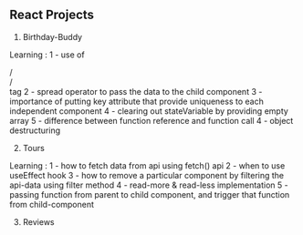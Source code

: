 ## React Projects

1. Birthday-Buddy

Learning :
1 - use of <main> / <section> / <article> tag 
2 - spread operator to pass the data to the child component
3 - importance of putting key attribute that provide uniqueness to each independent component
4 - clearing out stateVariable by providing empty array
5 - difference between function reference and function call
4 - object destructuring

2. Tours

Learning :
1 - how to fetch data from api using fetch() api
2 - when to use useEffect hook 
3 - how to remove a particular component by filtering the api-data using filter method
4 - read-more & read-less implementation
5 - passing function from parent to child component, and trigger that function 
    from child-component

3. Reviews